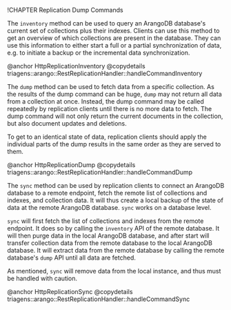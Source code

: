 !CHAPTER Replication Dump Commands

The `inventory` method can be used to query an ArangoDB database's current
set of collections plus their indexes. Clients can use this method to get an 
overview of which collections are present in the database. They can use this information
to either start a full or a partial synchronization of data, e.g. to initiate a backup
or the incremental data synchronization.

@anchor HttpReplicationInventory
@copydetails triagens::arango::RestReplicationHandler::handleCommandInventory

The `dump` method can be used to fetch data from a specific collection. As the
results of the dump command can be huge, `dump` may not return all data from a collection
at once. Instead, the dump command may be called repeatedly by replication clients
until there is no more data to fetch. The dump command will not only return the
current documents in the collection, but also document updates and deletions. 

To get to an identical state of data, replication clients should apply the individual
parts of the dump results in the same order as they are served to them.

@anchor HttpReplicationDump
@copydetails triagens::arango::RestReplicationHandler::handleCommandDump

The `sync` method can be used by replication clients to connect an ArangoDB database 
to a remote endpoint, fetch the remote list of collections and indexes, and collection
data. 
It will thus create a local backup of the state of data at the remote ArangoDB database.
`sync` works on a database level. 

`sync` will first fetch the list of collections and indexes from the remote endpoint.
It does so by calling the `inventory` API of the remote database. It will then purge
data in the local ArangoDB database, and after start will transfer collection data 
from the remote database to the local ArangoDB database. It will extract data from the
remote database by calling the remote database's `dump` API until all data are fetched.

As mentioned, `sync` will remove data from the local instance, and thus must be handled
with caution.

@anchor HttpReplicationSync
@copydetails triagens::arango::RestReplicationHandler::handleCommandSync


